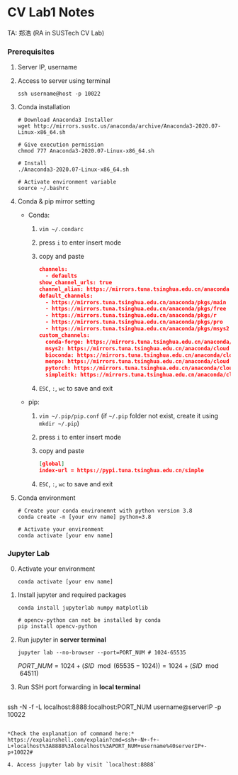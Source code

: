 # CV Lab1 Notes

TA: 郑浩 (RA in SUSTech CV Lab)

### Prerequisites

1. Server IP, username

2. Access to server using terminal

   ```shell
   ssh username@host -p 10022
   ```

3. Conda installation

   ```shell
   # Download Anaconda3 Installer
   wget http://mirrors.sustc.us/anaconda/archive/Anaconda3-2020.07-Linux-x86_64.sh
   
   # Give execution permission
   chmod 777 Anaconda3-2020.07-Linux-x86_64.sh
   
   # Install
   ./Anaconda3-2020.07-Linux-x86_64.sh
   
   # Activate environment variable
   source ~/.bashrc
   ```

4. Conda & pip mirror setting

   - Conda: 

     1. `vim ~/.condarc` 

     2. press `i` to enter insert mode

     3. copy and paste

        ```json
        channels:
          - defaults
        show_channel_urls: true
        channel_alias: https://mirrors.tuna.tsinghua.edu.cn/anaconda
        default_channels:
          - https://mirrors.tuna.tsinghua.edu.cn/anaconda/pkgs/main
          - https://mirrors.tuna.tsinghua.edu.cn/anaconda/pkgs/free
          - https://mirrors.tuna.tsinghua.edu.cn/anaconda/pkgs/r
          - https://mirrors.tuna.tsinghua.edu.cn/anaconda/pkgs/pro
          - https://mirrors.tuna.tsinghua.edu.cn/anaconda/pkgs/msys2
        custom_channels:
          conda-forge: https://mirrors.tuna.tsinghua.edu.cn/anaconda/cloud
          msys2: https://mirrors.tuna.tsinghua.edu.cn/anaconda/cloud
          bioconda: https://mirrors.tuna.tsinghua.edu.cn/anaconda/cloud
          menpo: https://mirrors.tuna.tsinghua.edu.cn/anaconda/cloud
          pytorch: https://mirrors.tuna.tsinghua.edu.cn/anaconda/cloud
          simpleitk: https://mirrors.tuna.tsinghua.edu.cn/anaconda/cloud
        ```
     
     4. `ESC`, `:`, `wc` to save and exit
   
   - pip: 
   
     1. `vim ~/.pip/pip.conf`  (if `~/.pip` folder not exist, create it using `mkdir ~/.pip`)
   
     2. press `i` to enter insert mode
   
     3. copy and paste
   
        ```json
        [global]
        index-url = https://pypi.tuna.tsinghua.edu.cn/simple
        ```
   
     4. `ESC`, `:`, `wc` to save and exit
   
5. Conda environment

   ```shell
   # Create your conda environemnt with python version 3.8
   conda create -n [your env name] python=3.8
   
   # Activate your environment
   conda activate [your env name]
   ```



### Jupyter Lab

0. Activate your environment

   ```shell
   conda activate [your env name]
   ```

1. Install jupyter and required packages

   ```shell
   conda install jupyterlab numpy matplotlib
   
   # opencv-python can not be installed by conda
   pip install opencv-python
   ```

2. Run jupyter in **server terminal**

   ```shell
   jupyter lab --no-browser --port=PORT_NUM # 1024-65535
   ```

   $PORT\_NUM = 1024 + (SID \mod (65535-1024)) = 1024 + (SID \mod 64511)$

3. Run SSH port forwarding in **local terminal**

   ```powershell
ssh -N -f -L localhost:8888:localhost:PORT_NUM username@serverIP -p 10022
   ```
   
   *Check the explanation of command here:* https://explainshell.com/explain?cmd=ssh+-N+-f+-L+localhost%3A8888%3Alocalhost%3APORT_NUM+username%40serverIP+-p+10022#
   
4. Access jupyter lab by visit `localhost:8888`



